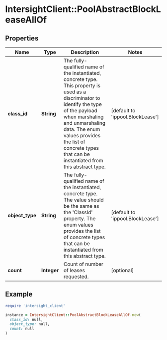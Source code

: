 # IntersightClient::PoolAbstractBlockLeaseAllOf

## Properties

| Name | Type | Description | Notes |
| ---- | ---- | ----------- | ----- |
| **class_id** | **String** | The fully-qualified name of the instantiated, concrete type. This property is used as a discriminator to identify the type of the payload when marshaling and unmarshaling data. The enum values provides the list of concrete types that can be instantiated from this abstract type. | [default to &#39;ippool.BlockLease&#39;] |
| **object_type** | **String** | The fully-qualified name of the instantiated, concrete type. The value should be the same as the &#39;ClassId&#39; property. The enum values provides the list of concrete types that can be instantiated from this abstract type. | [default to &#39;ippool.BlockLease&#39;] |
| **count** | **Integer** | Count of number of leases requested. | [optional] |

## Example

```ruby
require 'intersight_client'

instance = IntersightClient::PoolAbstractBlockLeaseAllOf.new(
  class_id: null,
  object_type: null,
  count: null
)
```

